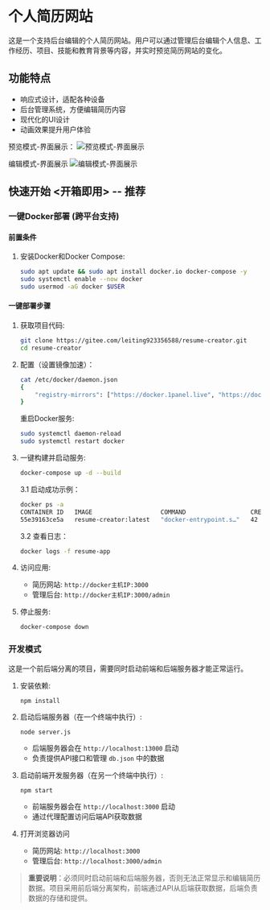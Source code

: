 # 个人简历网站

这是一个支持后台编辑的个人简历网站。用户可以通过管理后台编辑个人信息、工作经历、项目、技能和教育背景等内容，并实时预览简历网站的变化。

## 功能特点

- 响应式设计，适配各种设备
- 后台管理系统，方便编辑简历内容
- 现代化的UI设计
- 动画效果提升用户体验

预览模式-界面展示：
![预览模式-界面展示](https://img.remit.ee/api/file/BQACAgUAAyEGAASHRsPbAAEBp89owaL0ovW4mept46u-aKshNp1TvQACDhQAAr9DEVaMQ7fjI7X2JjYE.png)

编辑模式-界面展示
![编辑模式-界面展示](https://img.remit.ee/api/file/BQACAgUAAyEGAASHRsPbAAEBp9BowaOTVzqWQt_tMe3puKLrA0UuTQACDxQAAr9DEVZcnVEaOyZ8mDYE.png)

## 快速开始 <开箱即用> -- 推荐
### 一键Docker部署 (跨平台支持)

#### 前置条件
1. 安装Docker和Docker Compose:
   ```bash
   sudo apt update && sudo apt install docker.io docker-compose -y
   sudo systemctl enable --now docker
   sudo usermod -aG docker $USER
   ```

#### 一键部署步骤
1. 获取项目代码:
   ```bash
   git clone https://gitee.com/leiting923356588/resume-creator.git
   cd resume-creator
   ```
2. 配置（设置镜像加速）：
   ```bash
   cat /etc/docker/daemon.json
   {
       "registry-mirrors": ["https://docker.1panel.live", "https://docker.m.daocloud.io"]
   }
   ```
   重启Docker服务:
   ```bash
   sudo systemctl daemon-reload
   sudo systemctl restart docker
   ```
3. 一键构建并启动服务:
   ```bash
   docker-compose up -d --build
   ```
   3.1 启动成功示例：
   ```bash
   docker ps -a
   CONTAINER ID   IMAGE                   COMMAND                  CREATED          STATUS          PORTS                                           NAMES
   55e39163ce5a   resume-creator:latest   "docker-entrypoint.s…"   42 seconds ago   Up 41 seconds   0.0.0.0:3000->13000/tcp, [::]:3000->13000/tcp   resume-app
   ```
   3.2 查看日志：
   ```bash
   docker logs -f resume-app
   ```

4. 访问应用:   
   - 简历网站: `http://docker主机IP:3000`
   - 管理后台: `http://docker主机IP:3000/admin`

5. 停止服务:
   ```bash
   docker-compose down
   ```

### 开发模式

这是一个前后端分离的项目，需要同时启动前端和后端服务器才能正常运行。

1. 安装依赖:
   ```
   npm install
   ```

2. 启动后端服务器（在一个终端中执行）:
   ```
   node server.js
   ```
   - 后端服务器会在 `http://localhost:13000` 启动
   - 负责提供API接口和管理 `db.json` 中的数据

3. 启动前端开发服务器（在另一个终端中执行）:
   ```
   npm start
   ```
   - 前端服务器会在 `http://localhost:3000` 启动
   - 通过代理配置访问后端API获取数据

4. 打开浏览器访问
   - 简历网站: `http://localhost:3000`
   - 管理后台: `http://localhost:3000/admin`

> **重要说明**：必须同时启动前端和后端服务器，否则无法正常显示和编辑简历数据。项目采用前后端分离架构，前端通过API从后端获取数据，后端负责数据的存储和提供。